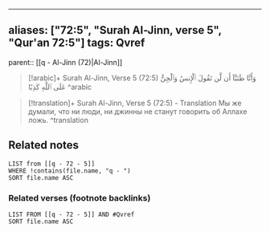 
---
aliases: ["72:5", "Surah Al-Jinn, verse 5", "Qur'an 72:5"]
tags: Qvref
---

parent:: [[q - Al-Jinn (72)|Al-Jinn]]

> [!arabic]+ Surah Al-Jinn, Verse 5 (72:5)
> <span class="quran-arabic">وَأَنَّا ظَنَنَّآ أَن لَّن تَقُولَ ٱلْإِنسُ وَٱلْجِنُّ عَلَى ٱللَّهِ كَذِبًا</span>
^arabic

> [!translation]+ Surah Al-Jinn, Verse 5 (72:5) - Translation
> Мы же думали, что ни люди, ни джинны не станут говорить об Аллахе ложь.
^translation



## Related notes
```dataview
LIST from [[q - 72 - 5]]
WHERE !contains(file.name, "q - ")
SORT file.name ASC
```

### Related verses (footnote backlinks)
```dataview
LIST FROM [[q - 72 - 5]] AND #Qvref
SORT file.name ASC
```

